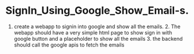 # SignIn_Using_Google_Show_Email-s.
1. create a webapp to signin into google and show all the emails.  2. The webapp should have a very simple html page to show sign in with google button and a placeholder to show all the emails 3. the backend should call the google apis to fetch the emails
